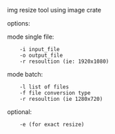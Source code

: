 img resize tool using image crate

options:

mode single file:

        -i input_file
        -o output_file
        -r resoultion (ie: 1920x1080)

mode batch:

        -l list of files
        -f file conversion type
        -r resoultion (ie 1280x720)
        
optional:

        -e (for exact resize)

